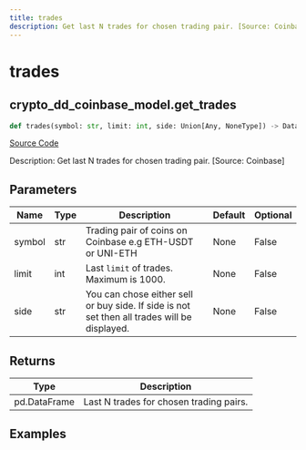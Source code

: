 ```yaml
---
title: trades
description: Get last N trades for chosen trading pair. [Source: Coinbase]
---
```

# trades

## crypto_dd_coinbase_model.get_trades

```python
def trades(symbol: str, limit: int, side: Union[Any, NoneType]) -> DataFrame:
```
[Source Code](https://github.com/OpenBB-finance/OpenBBTerminal/tree/main/openbb_terminal/cryptocurrency/due_diligence/coinbase_model.py#L100)

Description: Get last N trades for chosen trading pair. [Source: Coinbase]

## Parameters

| Name | Type | Description | Default | Optional |
| ---- | ---- | ----------- | ------- | -------- |
| symbol | str | Trading pair of coins on Coinbase e.g ETH-USDT or UNI-ETH | None | False |
| limit | int | Last `limit` of trades. Maximum is 1000. | None | False |
| side | str | You can chose either sell or buy side. If side is not set then all trades will be displayed. | None | False |

## Returns

| Type | Description |
| ---- | ----------- |
| pd.DataFrame | Last N trades for chosen trading pairs. |

## Examples

